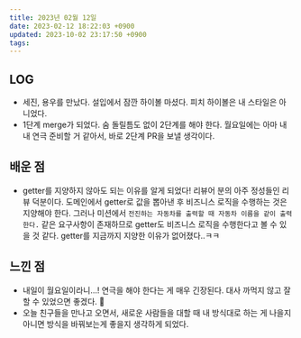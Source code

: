 ```yaml
---
title: 2023년 02월 12일
date: 2023-02-12 18:22:03 +0900
updated: 2023-10-02 23:17:50 +0900
tags: 
---
```

## LOG
- 세진, 용우를 만났다. 설입에서 잠깐 하이볼 마셨다. 피치 하이볼은 내 스타일은 아니었다.
- 1단계 merge가 되었다. 숨 돌릴틈도 없이 2단계를 해야 한다. 월요일에는 아마 내내 연극 준비할 거 같아서, 바로 2단계 PR을 보낼 생각이다.

## 배운 점
- getter를 지양하지 않아도 되는 이유를 알게 되었다! 리뷰어 분의 아주 정성들인 리뷰 덕분이다. 도메인에서 getter로 값을 뽑아낸 후 비즈니스 로직을 수행하는 것은 지양해야 한다. 그러나 미션에서 ```전진하는 자동차를 출력할 때 자동차 이름을 같이 출력한다.``` 같은 요구사항이 존재하므로 getter도 비즈니스 로직을 수행한다고 볼 수 있을 것 같다. getter를 지금까지 지양한 이유가 없어졌다..ㅋㅋ

## 느낀 점
- 내일이 월요일이라니...! 연극을 해야 한다는 게 매우 긴장된다. 대사 까먹지 않고 잘할 수 있었으면 좋겠다. 🥹
- 오늘 친구들을 만나고 오면서, 새로운 사람들을 대할 때 내 방식대로 하는 게 나을지 아니면 방식을 바꿔보는게 좋을지 생각하게 되었다.

